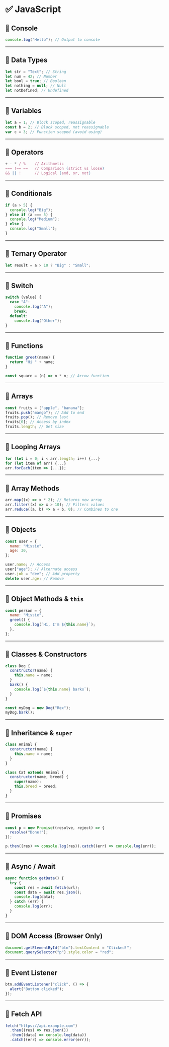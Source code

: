 # ✅ JavaScript

## 📌 Console

```js
console.log("Hello"); // Output to console
```

---

## 📌 Data Types

```js
let str = "Text"; // String
let num = 42; // Number
let bool = true; // Boolean
let nothing = null; // Null
let notDefined; // Undefined
```

---

## 📌 Variables

```js
let a = 1; // Block scoped, reassignable
const b = 2; // Block scoped, not reassignable
var c = 3; // Function scoped (avoid using)
```

---

## 📌 Operators

```js
+ - * / %    // Arithmetic
=== !== ==   // Comparison (strict vs loose)
&& || !      // Logical (and, or, not)
```

---

## 📌 Conditionals

```js
if (a > 5) {
  console.log("Big");
} else if (a === 5) {
  console.log("Medium");
} else {
  console.log("Small");
}
```

---

## 📌 Ternary Operator

```js
let result = a > 10 ? "Big" : "Small";
```

---

## 📌 Switch

```js
switch (value) {
  case "A":
    console.log("A");
    break;
  default:
    console.log("Other");
}
```

---

## 📌 Functions

```js
function greet(name) {
  return "Hi " + name;
}

const square = (n) => n * n; // Arrow function
```

---

## 📌 Arrays

```js
const fruits = ["apple", "banana"];
fruits.push("mango"); // Add to end
fruits.pop(); // Remove last
fruits[0]; // Access by index
fruits.length; // Get size
```

---

## 📌 Looping Arrays

```js
for (let i = 0; i < arr.length; i++) {...}
for (let item of arr) {...}
arr.forEach(item => {...});
```

---

## 📌 Array Methods

```js
arr.map((x) => x * 2); // Returns new array
arr.filter((x) => x > 10); // Filters values
arr.reduce((a, b) => a + b, 0); // Combines to one
```

---

## 📌 Objects

```js
const user = {
  name: "Missie",
  age: 30,
};

user.name; // Access
user["age"]; // Alternate access
user.job = "dev"; // Add property
delete user.age; // Remove
```

---

## 📌 Object Methods & `this`

```js
const person = {
  name: "Missie",
  greet() {
    console.log(`Hi, I'm ${this.name}`);
  },
};
```

---

## 📌 Classes & Constructors

```js
class Dog {
  constructor(name) {
    this.name = name;
  }
  bark() {
    console.log(`${this.name} barks`);
  }
}

const myDog = new Dog("Rex");
myDog.bark();
```

---

## 📌 Inheritance & `super`

```js
class Animal {
  constructor(name) {
    this.name = name;
  }
}

class Cat extends Animal {
  constructor(name, breed) {
    super(name);
    this.breed = breed;
  }
}
```

---

## 📌 Promises

```js
const p = new Promise((resolve, reject) => {
  resolve("Done!");
});

p.then((res) => console.log(res)).catch((err) => console.log(err));
```

---

## 📌 Async / Await

```js
async function getData() {
  try {
    const res = await fetch(url);
    const data = await res.json();
    console.log(data);
  } catch (err) {
    console.log(err);
  }
}
```

---

## 📌 DOM Access (Browser Only)

```js
document.getElementById("btn").textContent = "Clicked!";
document.querySelector("p").style.color = "red";
```

---

## 📌 Event Listener

```js
btn.addEventListener("click", () => {
  alert("Button clicked");
});
```

---

## 📌 Fetch API

```js
fetch("https://api.example.com")
  .then((res) => res.json())
  .then((data) => console.log(data))
  .catch((err) => console.error(err));
```

